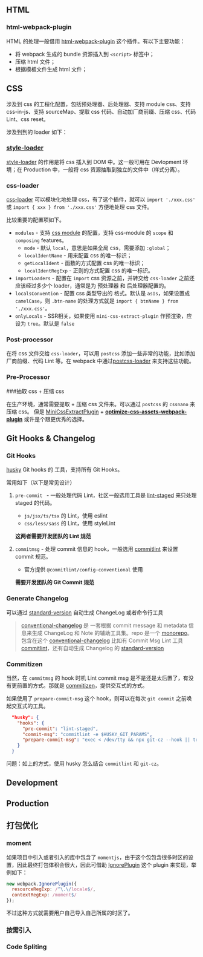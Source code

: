 ## HTML

### html-webpack-plugin

HTML 的处理一般借用 [html-webpack-plugin](https://github.com/jantimon/html-webpack-plugin) 这个插件。有以下主要功能：

+ 将 webpack 生成的 bundle 资源插入到 `<script>` 标签中；
+ 压缩 html 文件；
+ 根据模板文件生成 html 文件；

## CSS

涉及到 css 的工程化配置，包括预处理器、后处理器、支持 module css、支持 css-in-js、支持 sourceMap、提取 css 代码、自动加厂商前缀、压缩 css、代码 Lint、css reset。

涉及到到的 loader 如下：

###  [style-loader](https://webpack.js.org/loaders/style-loader/#root) 

[style-loader](https://webpack.js.org/loaders/style-loader/#root) 的作用是将 css 插入到 DOM 中。这一般可用在 Devlopment 环境；在 Production 中，一般将 css 资源抽取到独立的文件中（样式分离）。

### css-loader

[css-loader](https://webpack.js.org/loaders/css-loader/) 可以模块化地处理 css，有了这个插件，就可以 `import './xxx.css'` 或 `import { xxx } from './xxx.css'` 方便地处理 css 文件。

比较重要的配置项如下。

+ `modules` - 支持 [css module](https://github.com/css-modules/css-modules) 的配置，支持 css-module 的 `scope` 和 `composing` features。
  + `mode` - 默认 `local`，意思是如果全局 css，需要添加 `:global`；
  + `localIdentName` - 用来配置 css 的唯一标识；
  + `getLocalIdent` - 函数的方式配置 css 的唯一标识；
  + `localIdentRegExp` - 正则的方式配置 css 的唯一标识。
+ `importLoaders` - 配置在 `import` css 资源之前，并转交给 `css-loader` 之前还应该经过多少个  loader，通常是为 预处理器 和 后处理器配置的。
+ `localsConvention` - 配置 css 类型导出的 格式。默认是 `asIs`，如果设置成 `camelCase`，则 `.btn-name` 的处理方式就是 `import { btnName } from './xxx.css'`。
+ `onlyLocals` - SSR相关，如果使用 `mini-css-extract-plugin`  作预渲染，应设为 `true`。默认是 `false`

###  Post-processor

在将 css 文件交给 `css-loader`，可以用 `postcss` 添加一些非常的功能，比如添加厂商前缀、代码 Lint 等。在 webpack 中通过[postcss-loader](https://webpack.js.org/loaders/postcss-loader/) 来支持这些功能。

### Pre-Processor



###抽取 css + 压缩 css 

在生产环境，通常需要提取 + 压缩 css 文件来。可以通过 `postcss` 的 `cssnano` 来压缩 css。 但是 [MiniCssExtractPlugin](https://webpack.js.org/plugins/mini-css-extract-plugin/) + **[optimize-css-assets-webpack-plugin](https://github.com/NMFR/optimize-css-assets-webpack-plugin)**  或许是个跟更优秀的选择。

##  Git Hooks & Changelog

### Git Hooks

[husky](https://www.npmjs.com/package/husky) Git hooks 的 工具，支持所有 Git Hooks。

常用如下（以下是常见设计）

1. `pre-commit ` - 一般处理代码 Lint，社区一般选用工具是 [lint-staged](https://github.com/okonet/lint-staged) 来只处理 staged 的代码。

   + `js/jsx/ts/tsx` 的 Lint，使用 eslint
   + `css/less/sass` 的 Lint，使用 styleLint

   **这两者需要开发团队的 Lint 规范**

2. `commitmsg` - 处理 commit 信息的 hook，一般选用 [commitlint](https://github.com/conventional-changelog/commitlint) 来设置 commit 规范。

   + 官方提供 `@commitlint/config-conventional` 使用

   **需要开发团队的 Git Commit 规范**



###  Generate Changelog

可以通过 [standard-version](https://github.com/conventional-changelog/standard-version) 自动生成  ChangeLog 或者命令行工具 



> [conventional-changelog](https://github.com/conventional-changelog/conventional-changelog) 是 一套根据 commit message 和 metadata 信息来生成 ChangeLog 和 Note 的辅助工具集。repo 是一个 [monorepo](https://github.com/babel/babel/blob/master/doc/design/monorepo.md)。包含在这个 [conventional-changelog](https://github.com/conventional-changelog) 比如有 Commit Msg Lint 工具 [commitlint](https://github.com/conventional-changelog/commitlint)，还有自动生成 Changelog 的 [standard-version](https://github.com/conventional-changelog/standard-version)

### Commitizen

当然，在 `commitmsg` 的 hook 时机 Lint commit msg 是不是还是太后置了，有没有更前置的方式。那就是 [commitizen](https://github.com/commitizen/cz-cli)，提供交互式的方式。

如果使用了 `prepare-commit-msg` 这个 hook，则可以在每次 `git commit` 之前唤起交互式的工具。

```json
  "husky": {
    "hooks": {
      "pre-commit": "lint-staged",
      "commit-msg": "commitlint -e $HUSKY_GIT_PARAMS",
      "prepare-commit-msg": "exec < /dev/tty && npx git-cz --hook || true"
    }
  }
```



问题：如上的方式，使用 husky 怎么结合 `commitlint` 和 `git-cz`。


##  Development

## Production



##  打包优化

### moment

如果项目中引入或者引入的库中包含了 `momentjs`，由于这个包包含很多时区的设置，因此最终打包体积会很大，因此可借助  [IgnorePlugin](https://webpack.js.org/plugins/ignore-plugin/#root) 这个 plugin 来实现，举例如下：

```js
new webpack.IgnorePlugin({
  resourceRegExp: /^\.\/locale$/,
  contextRegExp: /moment$/
});
```

不过这种方式就需要用户自己导入自己所属的时区了。

### 按需引入

### Code Spliting


